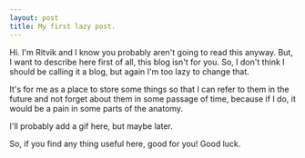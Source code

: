 ```yaml
---
layout: post
title: My first lazy post.
---
```

Hi. I'm Ritvik and I know you probably aren't going to read this anyway. But, I want to describe here first of all, this blog isn't for you. So, I don't think I should be calling it a blog, but again I'm too lazy to change that.

It's for me as a place to store some things so that I can refer to them in the future and not forget about them in some passage of time, because if I do, it would be a pain in some parts of the anatomy.

I'll probably add a gif here, but maybe later.

So, if you find any thing useful here, good for you! Good luck.
